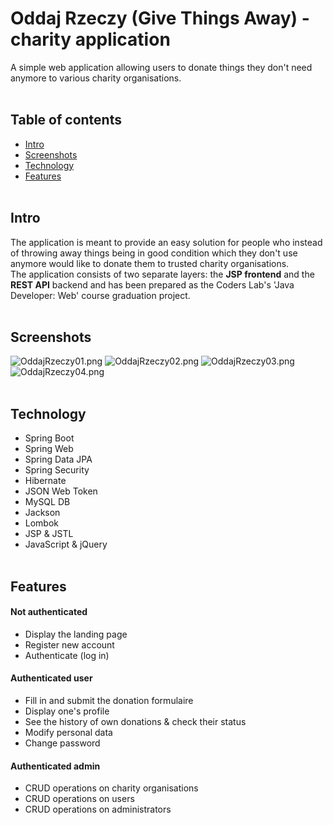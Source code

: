 # Oddaj Rzeczy (Give Things Away) - charity application
A simple web application allowing users to donate things they don't need anymore to various charity organisations. 
<br><br>
## Table of contents
* [Intro](#intro)
* [Screenshots](#screenshots)
* [Technology](#technology)
* [Features](#features)
<br><br>
## Intro
The application is meant to provide an easy solution for people who instead of throwing away things being in good condition which they don't use anymore would like to donate them to trusted charity organisations.<br>
The application consists of two separate layers: the <b>JSP frontend</b> and the <b>REST API</b> backend and has been prepared as the Coders Lab's 'Java Developer: Web' course graduation project.
<br><br>
## Screenshots
![OddajRzeczy01.png](https://github.com/WojciechZientara/Oddaj_Rzeczy/blob/master/OddajRzeczy01.png)
![OddajRzeczy02.png](https://github.com/WojciechZientara/Oddaj_Rzeczy/blob/master/OddajRzeczy02.png)
![OddajRzeczy03.png](https://github.com/WojciechZientara/Oddaj_Rzeczy/blob/master/OddajRzeczy03.png)
![OddajRzeczy04.png](https://github.com/WojciechZientara/Oddaj_Rzeczy/blob/master/OddajRzeczy04.png)
<br><br>
## Technology
* Spring Boot
* Spring Web
* Spring Data JPA
* Spring Security
* Hibernate
* JSON Web Token
* MySQL DB
* Jackson
* Lombok
* JSP & JSTL
* JavaScript & jQuery
<br><br>
## Features
#### Not authenticated
* Display the landing page
* Register new account
* Authenticate (log in)
#### Authenticated user
* Fill in and submit the donation formulaire
* Display one's profile
* See the history of own donations & check their status
* Modify personal data
* Change password
#### Authenticated admin
* CRUD operations on charity organisations
* CRUD operations on users
* CRUD operations on administrators

